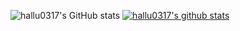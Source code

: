 ![hallu0317's GitHub stats](https://github-readme-stats.vercel.app/api?username=hallu0317&show_icons=true&theme=radical)
[![hallu0317's github stats](https://github-readme-stats.vercel.app/api/top-langs/?username=hallu0317&show_icons=true&hide_border=true&title_color=004386&icon_color=004386&layout=compact)](https://github.com/hallu0317)
